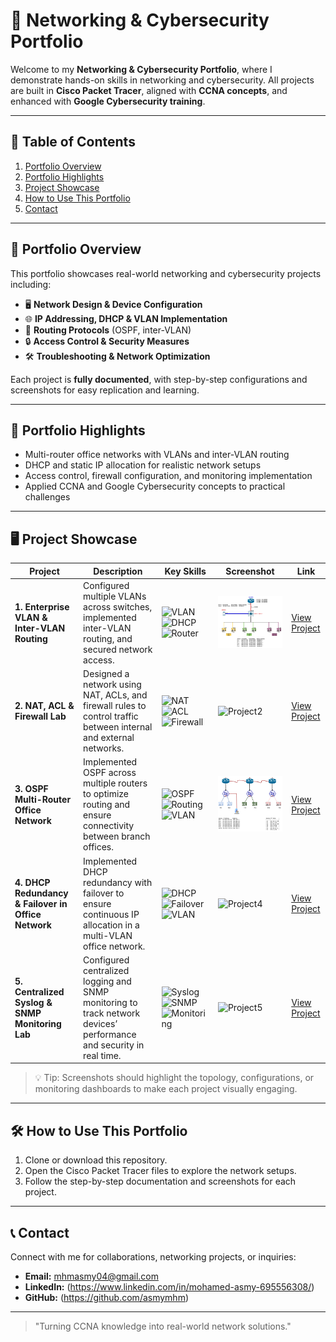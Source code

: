 # 💼 Networking & Cybersecurity Portfolio

Welcome to my **Networking & Cybersecurity Portfolio**, where I demonstrate hands-on skills in networking and cybersecurity. All projects are built in **Cisco Packet Tracer**, aligned with **CCNA concepts**, and enhanced with **Google Cybersecurity training**.  

---

## 📑 Table of Contents

1. [Portfolio Overview](#portfolio-overview)
2. [Portfolio Highlights](#portfolio-highlights)
3. [Project Showcase](#project-showcase)
4. [How to Use This Portfolio](#how-to-use-this-portfolio)
5. [Contact](#contact)

---

## 📂 Portfolio Overview

This portfolio showcases real-world networking and cybersecurity projects including:

- 🖥️ **Network Design & Device Configuration**  
- 🌐 **IP Addressing, DHCP & VLAN Implementation**  
- 📡 **Routing Protocols** (OSPF, inter-VLAN)  
- 🔒 **Access Control & Security Measures**  
- 🛠️ **Troubleshooting & Network Optimization**  

Each project is **fully documented**, with step-by-step configurations and screenshots for easy replication and learning.  

---

## 🚀 Portfolio Highlights

- Multi-router office networks with VLANs and inter-VLAN routing  
- DHCP and static IP allocation for realistic network setups  
- Access control, firewall configuration, and monitoring implementation  
- Applied CCNA and Google Cybersecurity concepts to practical challenges  

---

## 🖥️ Project Showcase

| Project | Description | Key Skills | Screenshot | Link |
|---------|-------------|------------|------------|------|
| **1. Enterprise VLAN & Inter-VLAN Routing** | Configured multiple VLANs across switches, implemented inter-VLAN routing, and secured network access. | ![VLAN](https://img.shields.io/badge/VLAN-0078D7?style=flat&logo=networking&logoColor=white) ![DHCP](https://img.shields.io/badge/DHCP-4CAF50?style=flat&logo=networking&logoColor=white) ![Router](https://img.shields.io/badge/Router-FF5733?style=flat) | ![Project1](https://github.com/asmymhm/enterprise-vlan-intervlan-lab/blob/main/topology/enterprise-vlan-intervlan-lab.png) | [View Project](https://github.com/asmymhm/enterprise-vlan-intervlan-lab) |
| **2. NAT, ACL & Firewall Lab** | Designed a network using NAT, ACLs, and firewall rules to control traffic between internal and external networks. | ![NAT](https://img.shields.io/badge/NAT-FF8C00?style=flat) ![ACL](https://img.shields.io/badge/ACL-6A1B9A?style=flat) ![Firewall](https://img.shields.io/badge/Firewall-DC143C?style=flat) | ![Project2](https://github.com/asmymhm/networking-nat-acl-firewall-lab/blob/main/topology/topology_overview.png) | [View Project](https://github.com/asmymhm/networking-nat-acl-firewall-lab) |
| **3. OSPF Multi-Router Office Network** | Implemented OSPF across multiple routers to optimize routing and ensure connectivity between branch offices. | ![OSPF](https://img.shields.io/badge/OSPF-1E90FF?style=flat) ![Routing](https://img.shields.io/badge/Routing-20B2AA?style=flat) ![VLAN](https://img.shields.io/badge/VLAN-0078D7?style=flat) | ![Project3](https://github.com/asmymhm/ospf-multi-router-office-network-lab/blob/main/topology/topology_overview.drawio.png) | [View Project](https://github.com/asmymhm/ospf-multi-router-office-network-lab) |
| **4. DHCP Redundancy & Failover in Office Network** | Implemented DHCP redundancy with failover to ensure continuous IP allocation in a multi-VLAN office network. | ![DHCP](https://img.shields.io/badge/DHCP-4CAF50?style=flat) ![Failover](https://img.shields.io/badge/Failover-FF6347?style=flat) ![VLAN](https://img.shields.io/badge/VLAN-0078D7?style=flat) | ![Project4](https://github.com/asmymhm/dhcp-redundancy-with-Failover-in-Office-Network-lab/blob/main/topology/dhcp-failover-drawio.png) | [View Project](https://github.com/asmymhm/dhcp-redundancy-with-Failover-in-Office-Network-lab) |
| **5. Centralized Syslog & SNMP Monitoring Lab** | Configured centralized logging and SNMP monitoring to track network devices’ performance and security in real time. | ![Syslog](https://img.shields.io/badge/Syslog-008080?style=flat) ![SNMP](https://img.shields.io/badge/SNMP-FFD700?style=flat) ![Monitoring](https://img.shields.io/badge/Monitoring-00CED1?style=flat) | ![Project5](https://github.com/asmymhm/centralized-syslog-snmp-monitoring-lab/blob/main/topology/topology_overview.drawio.png) | [View Project](https://github.com/asmymhm/centralized-syslog-snmp-monitoring-lab) |

> 💡 Tip: Screenshots should highlight the topology, configurations, or monitoring dashboards to make each project visually engaging.

---

## 🛠️ How to Use This Portfolio

1. Clone or download this repository.  
2. Open the Cisco Packet Tracer files to explore the network setups.  
3. Follow the step-by-step documentation and screenshots for each project.  

---

## 📞 Contact

Connect with me for collaborations, networking projects, or inquiries:

- **Email:** mhmasmy04@gmail.com  
- **LinkedIn:** (https://www.linkedin.com/in/mohamed-asmy-695556308/)  
- **GitHub:** (https://github.com/asmymhm)  

---

> "Turning CCNA knowledge into real-world network solutions."
